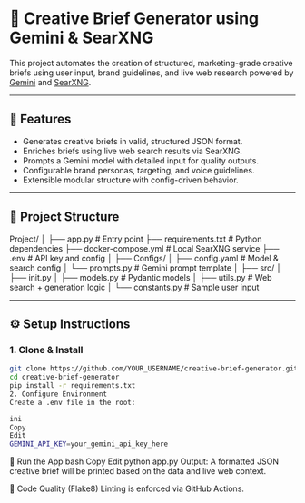 # 📝 Creative Brief Generator using Gemini & SearXNG

This project automates the creation of structured, marketing-grade creative briefs using user input, brand guidelines, and live web research powered by [Gemini](https://ai.google.dev/) and [SearXNG](https://github.com/searxng/searxng).

---

## 🚀 Features

- Generates creative briefs in valid, structured JSON format.
- Enriches briefs using live web search results via SearXNG.
- Prompts a Gemini model with detailed input for quality outputs.
- Configurable brand personas, targeting, and voice guidelines.
- Extensible modular structure with config-driven behavior.

---

## 📁 Project Structure
Project/
│
├── app.py # Entry point
├── requirements.txt # Python dependencies
├── docker-compose.yml # Local SearXNG service
├── .env # API key and config
│
├── Configs/
│ ├── config.yaml # Model & search config
│ └── prompts.py # Gemini prompt template
│
├── src/
│ ├── init.py
│ ├── models.py # Pydantic models
│ ├── utils.py # Web search + generation logic
│ └── constants.py # Sample user input


---

## ⚙️ Setup Instructions

### 1. Clone & Install

```bash
git clone https://github.com/YOUR_USERNAME/creative-brief-generator.git
cd creative-brief-generator
pip install -r requirements.txt
2. Configure Environment
Create a .env file in the root:

ini
Copy
Edit
GEMINI_API_KEY=your_gemini_api_key_here
```

🧪 Run the App
bash
Copy
Edit
python app.py
Output: A formatted JSON creative brief will be printed based on the data and live web context.

🧼 Code Quality (Flake8)
Linting is enforced via GitHub Actions.

